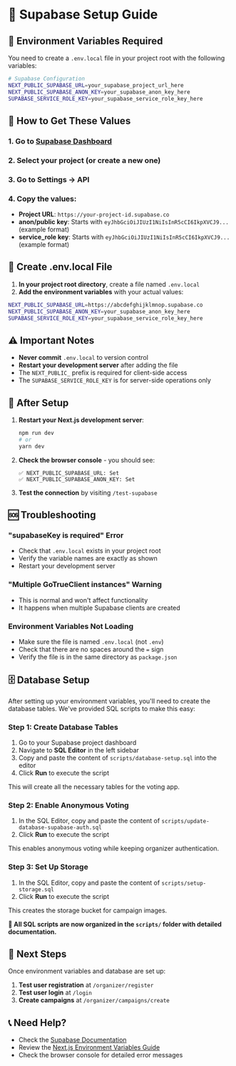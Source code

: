 # 🚀 Supabase Setup Guide

## 🔑 Environment Variables Required

You need to create a `.env.local` file in your project root with the following variables:

```bash
# Supabase Configuration
NEXT_PUBLIC_SUPABASE_URL=your_supabase_project_url_here
NEXT_PUBLIC_SUPABASE_ANON_KEY=your_supabase_anon_key_here
SUPABASE_SERVICE_ROLE_KEY=your_supabase_service_role_key_here
```

## 📍 How to Get These Values

### 1. Go to [Supabase Dashboard](https://supabase.com/dashboard)
### 2. Select your project (or create a new one)
### 3. Go to Settings → API
### 4. Copy the values:

- **Project URL**: `https://your-project-id.supabase.co`
- **anon/public key**: Starts with `eyJhbGciOiJIUzI1NiIsInR5cCI6IkpXVCJ9...` (example format)
- **service_role key**: Starts with `eyJhbGciOiJIUzI1NiIsInR5cCI6IkpXVCJ9...` (example format)

## 📁 Create .env.local File

1. **In your project root directory**, create a file named `.env.local`
2. **Add the environment variables** with your actual values:

```bash
NEXT_PUBLIC_SUPABASE_URL=https://abcdefghijklmnop.supabase.co
NEXT_PUBLIC_SUPABASE_ANON_KEY=your_supabase_anon_key_here
SUPABASE_SERVICE_ROLE_KEY=your_supabase_service_role_key_here
```

## ⚠️ Important Notes

- **Never commit** `.env.local` to version control
- **Restart your development server** after adding the file
- The `NEXT_PUBLIC_` prefix is required for client-side access
- The `SUPABASE_SERVICE_ROLE_KEY` is for server-side operations only

## 🔄 After Setup

1. **Restart your Next.js development server**:
   ```bash
   npm run dev
   # or
   yarn dev
   ```

2. **Check the browser console** - you should see:
   ```
   ✅ NEXT_PUBLIC_SUPABASE_URL: Set
   ✅ NEXT_PUBLIC_SUPABASE_ANON_KEY: Set
   ```

3. **Test the connection** by visiting `/test-supabase`

## 🆘 Troubleshooting

### "supabaseKey is required" Error
- Check that `.env.local` exists in your project root
- Verify the variable names are exactly as shown
- Restart your development server

### "Multiple GoTrueClient instances" Warning
- This is normal and won't affect functionality
- It happens when multiple Supabase clients are created

### Environment Variables Not Loading
- Make sure the file is named `.env.local` (not `.env`)
- Check that there are no spaces around the `=` sign
- Verify the file is in the same directory as `package.json`

## 🗄️ Database Setup

After setting up your environment variables, you'll need to create the database tables. We've provided SQL scripts to make this easy:

### Step 1: Create Database Tables

1. Go to your Supabase project dashboard
2. Navigate to **SQL Editor** in the left sidebar
3. Copy and paste the content of `scripts/database-setup.sql` into the editor
4. Click **Run** to execute the script

This will create all the necessary tables for the voting app.

### Step 2: Enable Anonymous Voting

1. In the SQL Editor, copy and paste the content of `scripts/update-database-supabase-auth.sql`
2. Click **Run** to execute the script

This enables anonymous voting while keeping organizer authentication.

### Step 3: Set Up Storage

1. In the SQL Editor, copy and paste the content of `scripts/setup-storage.sql`
2. Click **Run** to execute the script

This creates the storage bucket for campaign images.

**📁 All SQL scripts are now organized in the `scripts/` folder with detailed documentation.**

## 🎯 Next Steps

Once environment variables and database are set up:

1. **Test user registration** at `/organizer/register`
2. **Test user login** at `/login`
3. **Create campaigns** at `/organizer/campaigns/create`

## 📞 Need Help?

- Check the [Supabase Documentation](https://supabase.com/docs)
- Review the [Next.js Environment Variables Guide](https://nextjs.org/docs/basic-features/environment-variables)
- Check the browser console for detailed error messages
